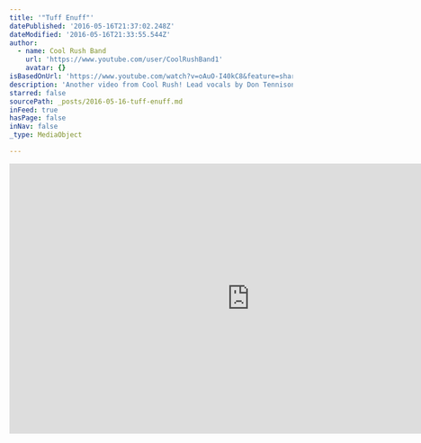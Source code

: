 ```yaml
---
title: '"Tuff Enuff"'
datePublished: '2016-05-16T21:37:02.248Z'
dateModified: '2016-05-16T21:33:55.544Z'
author:
  - name: Cool Rush Band
    url: 'https://www.youtube.com/user/CoolRushBand1'
    avatar: {}
isBasedOnUrl: 'https://www.youtube.com/watch?v=oAuO-I40kC8&feature=share'
description: 'Another video from Cool Rush! Lead vocals by Don Tennison on keyboard at The Par Lounge.'
starred: false
sourcePath: _posts/2016-05-16-tuff-enuff.md
inFeed: true
hasPage: false
inNav: false
_type: MediaObject

---
```

<iframe src="https://cdn.embedly.com/widgets/media.html?src=https%3A%2F%2Fwww.youtube.com%2Fembed%2FoAuO-I40kC8%3Ffeature%3Doembed&amp;url=http%3A%2F%2Fwww.youtube.com%2Fwatch%3Fv%3DoAuO-I40kC8&amp;image=https%3A%2F%2Fi.ytimg.com%2Fvi%2FoAuO-I40kC8%2Fhqdefault.jpg&amp;key=b7d04c9b404c499eba89ee7072e1c4f7&amp;type=text%2Fhtml&amp;schema=youtube" width="854" height="480" scrolling="no" frameborder="0" allowfullscreen="" style=""></iframe>